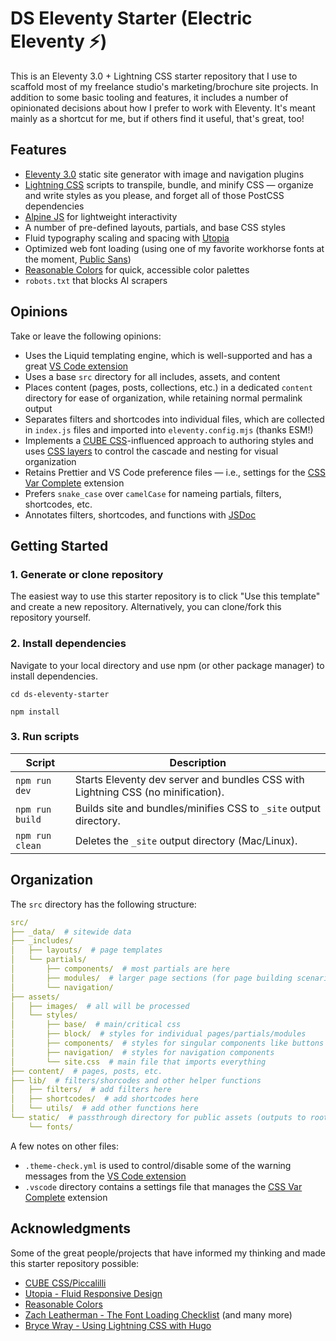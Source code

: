 # DS Eleventy Starter (Electric Eleventy ⚡️)

This is an Eleventy 3.0 + Lightning CSS starter repository that I use to scaffold most of my freelance studio's marketing/brochure site projects. In addition to some basic tooling and features, it includes a number of opinionated decisions about how I prefer to work with Eleventy. It's meant mainly as a shortcut for me, but if others find it useful, that's great, too!

## Features

- [Eleventy 3.0](https://www.11ty.dev/) static site generator with image and navigation plugins
- [Lightning CSS](https://lightningcss.dev/) scripts to transpile, bundle, and minify CSS — organize and write styles as you please, and forget all of those PostCSS dependencies
- [Alpine JS](https://alpinejs.dev/start-here) for lightweight interactivity
- A number of pre-defined layouts, partials, and base CSS styles
- Fluid typography scaling and spacing with [Utopia](https://utopia.fyi/)
- Optimized web font loading (using one of my favorite workhorse fonts at the moment, [Public Sans](https://public-sans.digital.gov/))
- [Reasonable Colors](https://www.reasonable.work/colors/) for quick, accessible color palettes
- `robots.txt` that blocks AI scrapers

## Opinions

Take or leave the following opinions:

- Uses the Liquid templating engine, which is well-supported and has a great [VS Code extension](https://marketplace.visualstudio.com/items?itemName=killalau.vscode-liquid-snippets)
- Uses a base `src` directory for all includes, assets, and content
- Places content (pages, posts, collections, etc.) in a dedicated `content` directory for ease of organization, while retaining normal permalink output
- Separates filters and shortcodes into individual files, which are collected in `index.js` files and imported into `eleventy.config.mjs` (thanks ESM!)
- Implements a [CUBE CSS](https://piccalil.li/blog/cube-css/)-influenced approach to authoring styles and uses [CSS layers](https://developer.mozilla.org/en-US/docs/Web/CSS/@layer) to control the cascade and nesting for visual organization
- Retains Prettier and VS Code preference files — i.e., settings for the [CSS Var Complete](https://marketplace.visualstudio.com/items?itemName=phoenisx.cssvar) extension
- Prefers `snake_case` over `camelCase` for nameing partials, filters, shortcodes, etc.
- Annotates filters, shortcodes, and functions with [JSDoc](https://jsdoc.app/about-getting-started)

## Getting Started

### 1. Generate or clone repository

The easiest way to use this starter repository is to click "Use this template" and create a new repository. Alternatively, you can clone/fork this repository yourself.

### 2. Install dependencies

Navigate to your local directory and use npm (or other package manager) to install dependencies.

```node
cd ds-eleventy-starter
```

```node
npm install
```

### 3. Run scripts

| Script | Description |
| --- | --- |
| `npm run dev` | Starts Eleventy dev server and bundles CSS with Lightning CSS (no minification). |
| `npm run build` | Builds site and bundles/minifies CSS to `_site` output directory. |
| `npm run clean` | Deletes the `_site` output directory (Mac/Linux). |

## Organization

The `src` directory has the following structure:

```yaml
src/
├── _data/  # sitewide data
├── _includes/
│   ├── layouts/  # page templates
│   └── partials/
│       ├── components/  # most partials are here
│       ├── modules/  # larger page sections (for page building scenario)
│       └── navigation/
├── assets/
│   ├── images/  # all will be processed
│   └── styles/
│       ├── base/  # main/critical css
│       ├── block/  # styles for individual pages/partials/modules
│       ├── components/  # styles for singular components like buttons
│       ├── navigation/  # styles for navigation components
│       └── site.css  # main file that imports everything
├── content/  # pages, posts, etc.
├── lib/  # filters/shorcodes and other helper functions
│   ├── filters/  # add filters here
│   ├── shortcodes/  # add shortcodes here
│   └── utils/  # add other functions here
└── static/  # passthrough directory for public assets (outputs to root)
    └── fonts/
```

A few notes on other files:

- `.theme-check.yml` is used to control/disable some of the warning messages from the [VS Code extension](https://marketplace.visualstudio.com/items?itemName=killalau.vscode-liquid-snippets)
- `.vscode` directory contains a settings file that manages the [CSS Var Complete](https://marketplace.visualstudio.com/items?itemName=phoenisx.cssvar) extension

## Acknowledgments

Some of the great people/projects that have informed my thinking and made this starter repository possible:

- [CUBE CSS/Piccalilli](https://piccalil.li/blog/cube-css/)
- [Utopia - Fluid Responsive Design](https://utopia.fyi/)
- [Reasonable Colors](https://www.reasonable.work/colors/)
- [Zach Leatherman - The Font Loading Checklist](https://www.zachleat.com/web/font-checklist/) (and many more)
- [Bryce Wray - Using Lightning CSS with Hugo](https://www.brycewray.com/posts/2024/02/using-lightning-css-hugo-without-workarounds/)
